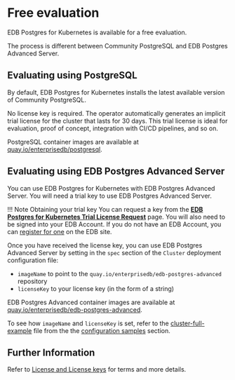 # Free evaluation

EDB Postgres for Kubernetes is available for a free evaluation.

The process is different between Community PostgreSQL and EDB Postgres Advanced Server.

## Evaluating using PostgreSQL

By default, EDB Postgres for Kubernetes installs the latest available
version of Community PostgreSQL.

No license key is required. The operator automatically generates an implicit trial license for the cluster that lasts for
30 days. This trial license is ideal for evaluation, proof of concept, integration with CI/CD pipelines, and so on.

PostgreSQL container images are available at [quay.io/enterprisedb/postgresql](https://quay.io/repository/enterprisedb/postgresql).

## Evaluating using EDB Postgres Advanced Server

You can use EDB Postgres for Kubernetes with EDB Postgres Advanced Server. You will need a trial key to use EDB Postgres Advanced Server.

!!! Note Obtaining your trial key
    You can request a key from the **[EDB Postgres for Kubernetes Trial License Request](https://cloud-native.enterprisedb.com/trial/)** page. You will also need to be signed into your EDB Account. If you do not have an EDB Account, you can [register for one](https://www.enterprisedb.com/accounts/register) on the EDB site. 

Once you have received the license key, you can use EDB Postgres Advanced Server
by setting in the `spec` section of the `Cluster` deployment configuration file:

-   `imageName` to point to the `quay.io/enterprisedb/edb-postgres-advanced` repository
-   `licenseKey` to your license key (in the form of a string)

EDB Postgres Advanced container images are available at
[quay.io/enterprisedb/edb-postgres-advanced](https://quay.io/repository/enterprisedb/edb-postgres-advanced).

To see how `imageName` and `licenseKey` is set, refer to the [cluster-full-example](samples/cluster-example-full.yaml) file from the the [configuration samples](samples.md) section.

## Further Information

Refer to [License and License keys](license_keys.md) for terms and more details.
